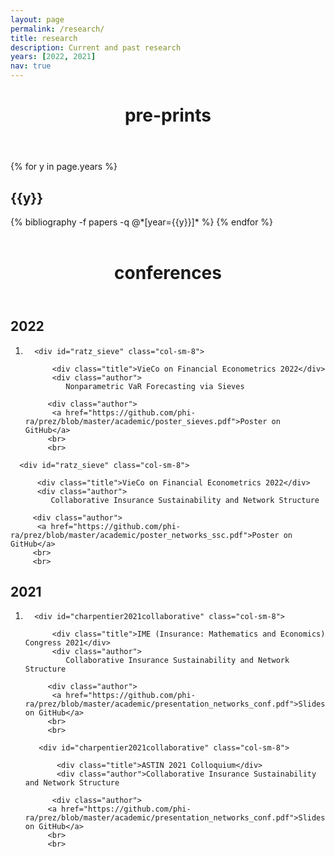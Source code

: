 ```yaml
---
layout: page
permalink: /research/
title: research
description: Current and past research
years: [2022, 2021]
nav: true
---
```



<header class="post-header">
    <h1 class="post-title">pre-prints</h1>
    <p class="post-description"></p>
</header>

<div class="publications">

{% for y in page.years %}
  <h2 class="year">{{y}}</h2>
  {% bibliography -f papers -q @*[year={{y}}]* %}
{% endfor %}

</div>

<br>


<header class="post-header">
    <h1 class="post-title">conferences</h1>
    <p class="post-description"></p>
</header>


<article>
    <div class="publications">


<h2 class="year">2022</h2>
<ol class="bibliography"><li>
	
 <!-- Manual feats -->
 <div class="row">
  <div class="col-sm-2 abbr">
      </div>

      <div id="ratz_sieve" class="col-sm-8">
    
          <div class="title">VieCo on Financial Econometrics 2022</div>
          <div class="author">
 			 Nonparametric VaR Forecasting via Sieves
			 
         <div class="author">
 		  <a href="https://github.com/phi-ra/prez/blob/master/academic/poster_sieves.pdf">Poster on GitHub</a>
 		 <br>
 		 <br>
  
  </div>
  </div>
  </div>
  </div>

 <!-- Manual feats -->
 <div class="row">
  <div class="col-sm-2 abbr">
      </div>

      <div id="ratz_sieve" class="col-sm-8">
    
          <div class="title">VieCo on Financial Econometrics 2022</div>
          <div class="author">
 			 Collaborative Insurance Sustainability and Network Structure 
			 
         <div class="author">
 		  <a href="https://github.com/phi-ra/prez/blob/master/academic/poster_networks_ssc.pdf">Poster on GitHub</a>
 		 <br>
 		 <br>
  
  </div>
  </div>
  </div>
  </div>
  
 <h2 class="year">2021</h2>
 <ol class="bibliography"><li>

 <!-- Manual feats -->
 <div class="row">
  <div class="col-sm-2 abbr">
      </div>

      <div id="charpentier2021collaborative" class="col-sm-8">
    
          <div class="title">IME (Insurance: Mathematics and Economics) Congress 2021</div>
          <div class="author">
 			 Collaborative Insurance Sustainability and Network Structure 
			 
         <div class="author">
 		  <a href="https://github.com/phi-ra/prez/blob/master/academic/presentation_networks_conf.pdf">Slides on GitHub</a>
 		 <br>
 		 <br>
  
  </div>
  </div>
  </div>
  </div>
  
  <!-- Manual feats -->
  <div class="row">
   <div class="col-sm-2 abbr">
       </div>

       <div id="charpentier2021collaborative" class="col-sm-8">
    
           <div class="title">ASTIN 2021 Colloquium</div>
           <div class="author">Collaborative Insurance Sustainability and Network Structure			  
			 
          <div class="author">
  		 <a href="https://github.com/phi-ra/prez/blob/master/academic/presentation_networks_conf.pdf">Slides on GitHub</a>
  		 <br>
  		 <br>
  
   </div>
   </div>
   </div>
   </div>
 
 
  
 